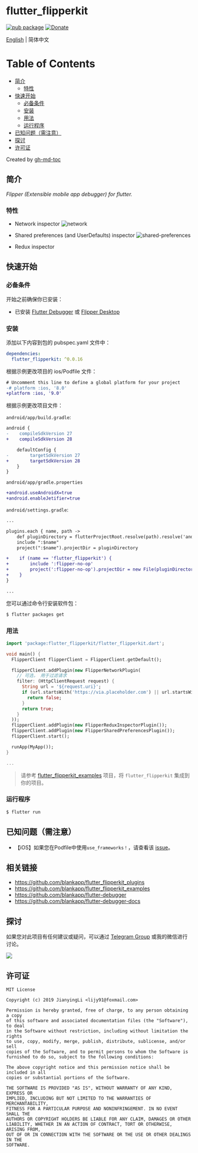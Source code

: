 # flutter_flipperkit

[![pub package](https://img.shields.io/pub/v/flutter_flipperkit.svg)](https://pub.dartlang.org/packages/flutter_flipperkit)
[![Donate](https://img.shields.io/badge/Donate-PayPal-green.svg)](https://www.paypal.com/cgi-bin/webscr?cmd=_donations&business=lijy91%40live.com&currency_code=USD&source=url)

[English](./README.md) | 简体中文

Table of Contents
=================

  * [简介](#简介)
      * [特性](#特性)
  * [快速开始](#快速开始)
      * [必备条件](#必备条件)
      * [安装](#安装)
      * [用法](#用法)
      * [运行程序](#运行程序)
  * [已知问题（需注意）](#已知问题需注意)
  * [探讨](#探讨)
  * [许可证](#许可证)

Created by [gh-md-toc](https://github.com/ekalinin/github-markdown-toc)

## 简介

*Flipper (Extensible mobile app debugger) for flutter.*

### 特性

- Network inspector
![network](https://fbflipper.com/docs/assets/network.png)

- Shared preferences (and UserDefaults) inspector
![shared-preferences](https://fbflipper.com/docs/assets/shared-preferences.png)

- Redux inspector

## 快速开始

### 必备条件

开始之前确保你已安装：

- 已安装 [Flutter Debugger](https://github.com/blankapp/flutter-debugger) 或 [Flipper Desktop](https://fbflipper.com/docs/getting-started.html)

### 安装

添加以下内容到包的 pubspec.yaml 文件中：

```yaml
dependencies:
  flutter_flipperkit: ^0.0.16
```

根据示例更改项目的 ios/Podfile 文件：

```diff
# Uncomment this line to define a global platform for your project
-# platform :ios, '8.0'
+platform :ios, '9.0'
```

根据示例更改项目文件：

`android/app/build.gradle`:

```diff
android {
-    compileSdkVersion 27
+    compileSdkVersion 28

    defaultConfig {
-        targetSdkVersion 27
+        targetSdkVersion 28
    }
}
```

`android/app/gradle.properties`

```diff
+android.useAndroidX=true
+android.enableJetifier=true
```

`android/settings.gradle`:
```diff
...

plugins.each { name, path ->
    def pluginDirectory = flutterProjectRoot.resolve(path).resolve('android').toFile()
    include ":$name"
    project(":$name").projectDir = pluginDirectory

+    if (name == 'flutter_flipperkit') {
+        include ':flipper-no-op'
+        project(':flipper-no-op').projectDir = new File(pluginDirectory, 'flipper-no-op')
+    }
}

...

```

您可以通过命令行安装软件包：

```bash
$ flutter packages get
```

### 用法

```dart
import 'package:flutter_flipperkit/flutter_flipperkit.dart';

void main() {
  FlipperClient flipperClient = FlipperClient.getDefault();

  flipperClient.addPlugin(new FlipperNetworkPlugin(
    // 可选， 用于过滤请求
    filter: (HttpClientRequest request) {
      String url = '${request.uri}';
      if (url.startsWith('https://via.placeholder.com') || url.startsWith('https://gravatar.com')) {
        return false;
      }
      return true;
    }
  ));
  flipperClient.addPlugin(new FlipperReduxInspectorPlugin());
  flipperClient.addPlugin(new FlipperSharedPreferencesPlugin());
  flipperClient.start();

  runApp(MyApp());
}

...

```

> 请参考 [flutter_flipperkit_examples](https://github.com/blankapp/flutter_flipperkit_examples) 项目，将 `flutter_flipperkit` 集成到你的项目。

### 运行程序

```bash
$ flutter run
```

## 已知问题（需注意）

- 【iOS】如果您在Podfile中使用`use_frameworks！`，请查看该 [issue](https://github.com/blankapp/flutter_flipperkit/issues/10#issuecomment-505138362)。

## 相关链接

- https://github.com/blankapp/flutter_flipperkit_plugins
- https://github.com/blankapp/flutter_flipperkit_examples
- https://github.com/blankapp/flutter-debugger
- https://github.com/blankapp/flutter-debugger-docs

## 探讨

如果您对此项目有任何建议或疑问，可以通过 [Telegram Group](https://t.me/flutterdebugger) 或我的微信进行讨论。

![](http://blankapp.org/assets/images/wechat_qrcode.png)

## 许可证

```
MIT License

Copyright (c) 2019 JianyingLi <lijy91@foxmail.com>

Permission is hereby granted, free of charge, to any person obtaining a copy
of this software and associated documentation files (the "Software"), to deal
in the Software without restriction, including without limitation the rights
to use, copy, modify, merge, publish, distribute, sublicense, and/or sell
copies of the Software, and to permit persons to whom the Software is
furnished to do so, subject to the following conditions:

The above copyright notice and this permission notice shall be included in all
copies or substantial portions of the Software.

THE SOFTWARE IS PROVIDED "AS IS", WITHOUT WARRANTY OF ANY KIND, EXPRESS OR
IMPLIED, INCLUDING BUT NOT LIMITED TO THE WARRANTIES OF MERCHANTABILITY,
FITNESS FOR A PARTICULAR PURPOSE AND NONINFRINGEMENT. IN NO EVENT SHALL THE
AUTHORS OR COPYRIGHT HOLDERS BE LIABLE FOR ANY CLAIM, DAMAGES OR OTHER
LIABILITY, WHETHER IN AN ACTION OF CONTRACT, TORT OR OTHERWISE, ARISING FROM,
OUT OF OR IN CONNECTION WITH THE SOFTWARE OR THE USE OR OTHER DEALINGS IN THE
SOFTWARE.
```